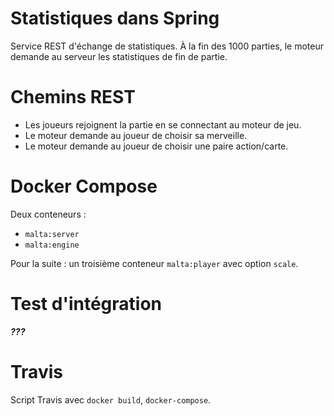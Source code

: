 # Statistiques dans Spring

Service REST d'échange de statistiques. À la fin des 1000 parties, le moteur demande au serveur les statistiques de fin de partie.

# Chemins REST

- Les joueurs rejoignent la partie en se connectant au moteur de jeu.
- Le moteur demande au joueur de choisir sa merveille.
- Le moteur demande au joueur de choisir une paire action/carte.

# Docker Compose

Deux conteneurs :

- `malta:server`
- `malta:engine`

Pour la suite : un troisième conteneur `malta:player` avec option `scale`.

# Test d'intégration

***???***

# Travis

Script Travis avec `docker build`, `docker-compose`.
